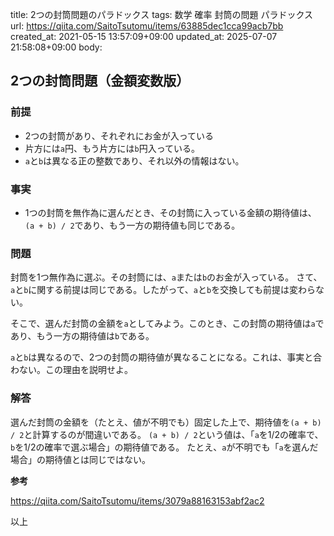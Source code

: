 title: 2つの封筒問題のパラドックス
tags: 数学 確率 封筒の問題 パラドックス
url: https://qiita.com/SaitoTsutomu/items/63885dec1cca99acb7bb
created_at: 2021-05-15 13:57:09+09:00
updated_at: 2025-07-07 21:58:08+09:00
body:

## 2つの封筒問題（金額変数版）
### 前提

- 2つの封筒があり、それぞれにお金が入っている
- 片方には`a`円、もう片方には`b`円入っている。
- `a`と`b`は異なる正の整数であり、それ以外の情報はない。

### 事実

- 1つの封筒を無作為に選んだとき、その封筒に入っている金額の期待値は、`(a + b) / 2`であり、もう一方の期待値も同じである。

### 問題

封筒を1つ無作為に選ぶ。その封筒には、`a`または`b`のお金が入っている。
さて、`a`と`b`に関する前提は同じである。したがって、`a`と`b`を交換しても前提は変わらない。

そこで、選んだ封筒の金額を`a`としてみよう。このとき、この封筒の期待値は`a`であり、もう一方の期待値は`b`である。

`a`と`b`は異なるので、2つの封筒の期待値が異なることになる。これは、事実と合わない。この理由を説明せよ。

### 解答

選んだ封筒の金額を（たとえ、値が不明でも）固定した上で、期待値を`(a + b) / 2`と計算するのが間違いである。
`(a + b) / 2`という値は、「`a`を1/2の確率で、`b`を1/2の確率で選ぶ場合」の期待値である。
たとえ、`a`が不明でも「`a`を選んだ場合」の期待値とは同じではない。

**参考**

https://qiita.com/SaitoTsutomu/items/3079a88163153abf2ac2

以上

